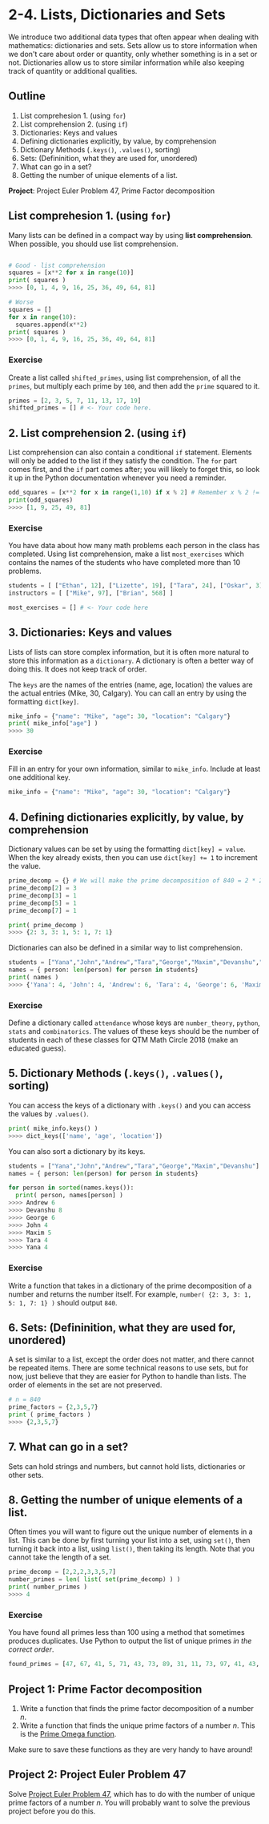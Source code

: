 # 2-4.  Lists, Dictionaries and Sets

We introduce two additional data types that often appear when dealing with mathematics: dictionaries and sets. Sets allow us to store information when we don't care about order or quantity, only whether something is in a set or not. Dictionaries allow us to store similar information while also keeping track of quantity or additional qualities.

## Outline

1. List comprehesion 1. (using `for`)
2. List comprehension 2. (using `if`)
3. Dictionaries: Keys and values
4. Defining dictionaries explicitly, by value, by comprehension
5. Dictionary Methods (`.keys()`, `.values()`, sorting)
6. Sets: (Defininition, what they are used for, unordered)
7. What can go in a set?
8. Getting the number of unique elements of a list.

**Project**: Project Euler Problem 47, Prime Factor decomposition

## List comprehesion 1. (using `for`)

Many lists can be defined in a compact way by using **list comprehension**. When possible, you should use list comprehension.

```python

# Good - list comprehension
squares = [x**2 for x in range(10)]
print( squares )
>>>> [0, 1, 4, 9, 16, 25, 36, 49, 64, 81]

# Worse
squares = []
for x in range(10):
  squares.append(x**2)
print( squares )
>>>> [0, 1, 4, 9, 16, 25, 36, 49, 64, 81]
```

### Exercise

Create a list called `shifted_primes`, using list comprehension, of all the `primes`, but multiply each prime by `100`, and then add the `prime` squared to it.

```python
primes = [2, 3, 5, 7, 11, 13, 17, 19]
shifted_primes = [] # <- Your code here. 
```

## 2. List comprehension 2. (using `if`)

List comprehension can also contain a conditional `if` statement. Elements will only be added to the list if they satisfy the condition. The `for` part comes first, and the `if` part comes after; you will likely to forget this, so look it up in the Python documentation whenever you need a reminder. 

```python
odd_squares = [x**2 for x in range(1,10) if x % 2] # Remember x % 2 != 0 when x is odd
print(odd_squares)
>>>> [1, 9, 25, 49, 81]
```

### Exercise

You have data about how many math problems each person in the class has completed. Using list comprehension, make a list `most_exercises` which contains the names of the students who have completed more than 10 problems.

```python
students = [ ["Ethan", 12], ["Lizette", 19], ["Tara", 24], ["Oskar", 3] ]
instructors = [ ["Mike", 97], ["Brian", 568] ]

most_exercises = [] # <- Your code here
```

## 3. Dictionaries: Keys and values

Lists of lists can store complex information, but it is often more natural to store this information as a `dictionary`. A dictionary is often a better way of doing this. It does not keep track of order.

The `keys` are the names of the entries (name, age, location) the values are the actual entries (Mike, 30, Calgary). You can call an entry by using the formatting `dict[key]`.

```python
mike_info = {"name": "Mike", "age": 30, "location": "Calgary"}
print( mike_info["age"] )
>>>> 30
```

### Exercise

Fill in an entry for your own information, similar to `mike_info`. Include at least one additional key.

```python
mike_info = {"name": "Mike", "age": 30, "location": "Calgary"}
```

## 4. Defining dictionaries explicitly, by value, by comprehension

Dictionary values can be set by using the formatting `dict[key] = value`. When the key already exists, then you can use `dict[key] += 1` to increment the value.

```python
prime_decomp = {} # We will make the prime decomposition of 840 = 2 * 2 * 2 * 3 * 5 * 7. 
prime_decomp[2] = 3
prime_decomp[3] = 1
prime_decomp[5] = 1
prime_decomp[7] = 1

print( prime_decomp )
>>>> {2: 3, 3: 1, 5: 1, 7: 1}
```

Dictionaries can also be defined in a similar way to list comprehension.

```python
students = ["Yana","John","Andrew","Tara","George","Maxim","Devanshu","Max","Vishnu","Adrien","Audrey","Sophia","Joy","Lizette","Oskar","Will","Ethan"]
names = { person: len(person) for person in students}
print( names )
>>>> {'Yana': 4, 'John': 4, 'Andrew': 6, 'Tara': 4, 'George': 6, 'Maxim': 5, 'Devanshu': 8, 'Max': 3, 'Vishnu': 6, 'Adrien': 6, 'Audrey': 6, 'Sophia': 6, 'Joy': 3, 'Lizette': 7, 'Oskar': 5, 'Will': 4, 'Ethan': 5}
```

### Exercise

Define a dictionary called `attendance` whose keys are `number_theory`, `python`, `stats` and `combinatorics`. The values of these keys should be the number of students in each of these classes for QTM Math Circle 2018 (make an educated guess).

## 5. Dictionary Methods (`.keys()`, `.values()`, sorting)

You can access the keys of a dictionary with `.keys()` and you can access the values by `.values()`.

```python
print( mike_info.keys() )
>>>> dict_keys(['name', 'age', 'location'])
```

You can also sort a dictionary by its keys.

```python
students = ["Yana","John","Andrew","Tara","George","Maxim","Devanshu"]
names = { person: len(person) for person in students}

for person in sorted(names.keys()):
  print( person, names[person] )
>>>> Andrew 6
>>>> Devanshu 8
>>>> George 6
>>>> John 4
>>>> Maxim 5
>>>> Tara 4
>>>> Yana 4
```

### Exercise

Write a function that takes in a dictionary of the prime decomposition of a number and returns the number itself. For example, `number( {2: 3, 3: 1, 5: 1, 7: 1} )` should output `840`.

## 6. Sets: (Defininition, what they are used for, unordered)

A set is similar to a list, except the order does not matter, and there cannot be repeated items. There are some technical reasons to use sets, but for now, just believe that they are easier for Python to handle than lists. The order of elements in the set are not preserved.

```python
# n = 840
prime_factors = {2,3,5,7}
print ( prime_factors )
>>>> {2,3,5,7}
```

## 7. What can go in a set?

Sets can hold strings and numbers, but cannot hold lists, dictionaries or other sets.

## 8. Getting the number of unique elements of a list.

Often times you will want to figure out the unique number of elements in a list. This can be done by first turning your list into a set, using `set()`, then turning it back into a list, using `list()`, then taking its length. Note that you cannot take the length of a set.

```python
prime_decomp = [2,2,2,3,3,5,7]
number_primes = len( list( set(prime_decomp) ) )
print( number_primes )
>>>> 4
```

### Exercise

You have found all primes less than 100 using a method that sometimes produces duplicates. Use Python to output the list of unique primes *in the correct order*.

```python
found_primes = [47, 67, 41, 5, 71, 43, 73, 89, 31, 11, 73, 97, 41, 43, 13, 7, 47, 5, 5, 83, 19, 61, 23, 23, 3, 59, 2, 79, 29, 53, 29, 13, 79, 3, 17, 31, 19, 89, 83, 59, 37, 3, 2, 97, 71, 17, 2, 11, 7, 11, 7, 13, 61, 17, 37, 53, 67]
```

## Project 1: Prime Factor decomposition

1. Write a function that finds the prime factor decomposition of a number $n$.
2. Write a function that finds the unique prime factors of a number $n$. This is the [Prime Omega function](https://en.wikipedia.org/wiki/Prime_omega_function).

Make sure to save these functions as they are very handy to have around!

## Project 2: Project Euler Problem 47

Solve [Project Euler Problem 47](https://projecteuler.net/problem=47), which has to do with the number of unique prime factors of a number $n$. You will probably want to solve the previous project before you do this.
